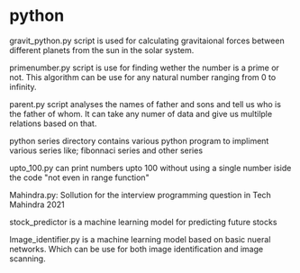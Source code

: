 # python
gravit_python.py script is used for calculating gravitaional forces between different planets from the sun in the solar system.



primenumber.py script is use for finding wether the number is a prime or not. This algorithm can be use for any natural number ranging  from 0 to infinity.



parent.py script analyses the names of father and sons and tell us who is the father of whom. It can take any numer of data and give us multilple relations based on that.


python series directory contains various python program to impliment various series like; fibonnaci series and other series

upto_100.py can print numbers upto 100 without using a single number iside the code "not even in range function"

Mahindra.py: Sollution for the interview programming question in Tech Mahindra 2021

stock_predictor is a machine learning model for predicting future stocks


Image_identifier.py is a machine learning model based on basic nueral networks. Which can be use for both image identification and image scanning.
